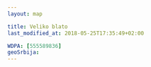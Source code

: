 ```yaml
---
layout: map

title: Veliko blato
last_modified_at: 2018-05-25T17:35:49+02:00

WDPA: [555589836]
geoSrbija:
---
```

